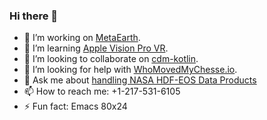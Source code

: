 ### Hi there 👋


- 🔭 I’m working on [MetaEarth](https://github.com/hdfeos/meta).
- 🌱 I’m learning [Apple Vision Pro VR](https://www.apple.com/apple-vision-pro/).
- 👯 I’m looking to collaborate on [cdm-kotlin](https://github.com/JohnLCaron/cdm-kotlin).
- 🤔 I’m looking for help with [WhoMovedMyChesse.io](https://github.com/hdfeos/whomovedmycheese.io).
- 💬 Ask me about [handling NASA HDF-EOS Data Products](https://github.com/hdfeos/forum/discussions/)
- 📫 How to reach me: +1-217-531-6105
- ⚡ Fun fact: Emacs 80x24

